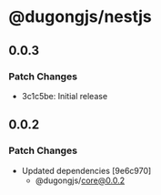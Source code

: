 # @dugongjs/nestjs

## 0.0.3

### Patch Changes

- 3c1c5be: Initial release

## 0.0.2

### Patch Changes

- Updated dependencies [9e6c970]
    - @dugongjs/core@0.0.2
